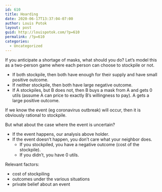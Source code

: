 ```yaml
---
id: 610
title: Hoarding
date: 2020-06-17T13:37:04-07:00
author: Louis Potok
layout: post
guid: http://louispotok.com/?p=610
permalink: /?p=610
categories:
  - Uncategorized
---
```

If you anticipate a shortage of masks, what should you do? Let&#8217;s model this as a two-person game where each person can choose to stockpile or not.

  * If both stockpile, then both have enough for their supply and have small positive outcome.
  * If neither stockpile, then both have large negative outcome.
  * If A stockpiles, but B does not, then B buys a mask from A and gets 0 utils (assume A can price to exactly B&#8217;s willingness to pay). A gets a large positive outcome.

If we know the event (eg coronavirus outbreak) will occur, then it is obviously rational to stockpile.

But what about the case where the event is uncertain?

  * If the event happens, our analysis above holder.
  * If the event doesn&#8217;t happen, you don&#8217;t care what your neighbor does.
      * If you stockpiled, you have a negative outcome (cost of the stockpile).
      * If you didn&#8217;t, you have 0 utils.

Relevant factors:

  * cost of stockpiling
  * outcomes under the various situations
  * private belief about an event